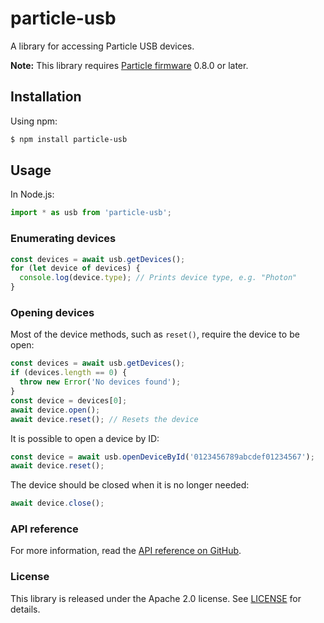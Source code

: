 # particle-usb

A library for accessing Particle USB devices.

**Note:** This library requires [Particle firmware](https://github.com/particle-iot/firmware) 0.8.0 or later.

## Installation

Using npm:

```sh
$ npm install particle-usb
```

## Usage

In Node.js:

```js
import * as usb from 'particle-usb';
```

### Enumerating devices

```js
const devices = await usb.getDevices();
for (let device of devices) {
  console.log(device.type); // Prints device type, e.g. "Photon"
}
```

### Opening devices

Most of the device methods, such as `reset()`, require the device to be open:

```js
const devices = await usb.getDevices();
if (devices.length == 0) {
  throw new Error('No devices found');
}
const device = devices[0];
await device.open();
await device.reset(); // Resets the device
```

It is possible to open a device by ID:

```js
const device = await usb.openDeviceById('0123456789abcdef01234567');
await device.reset();
```

The device should be closed when it is no longer needed:

```js
await device.close();
```

### API reference

For more information, read the [API reference on GitHub](docs/reference.md).

### License

This library is released under the Apache 2.0 license. See [LICENSE](LICENSE) for details.
